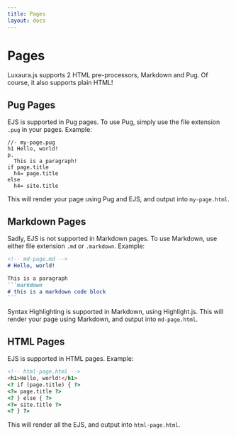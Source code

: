 ```yaml
---
title: Pages
layout: docs
---
```


# Pages
Luxaura.js supports 2 HTML pre-processors, Markdown and Pug. Of course, it also supports plain HTML!

## Pug Pages
EJS is supported in Pug pages. To use Pug, simply use the file extension `.pug` in your pages. Example:
````pug
//- my-page.pug
h1 Hello, world!
p.
  This is a paragraph!
if page.title
  h4= page.title
else
  h4= site.title
````
This will render your page using Pug and EJS, and output into `my-page.html`.

## Markdown Pages
Sadly, EJS is not supported in Markdown pages. To use Markdown, use either file extension `.md` or `.markdown`. Example:
````markdown
<!-- md-page.md -->
# Hello, world!

This is a paragraph
```markdown
# this is a markdown code block
```
````
Syntax Highlighting is supported in Markdown, using Highlight.js. This will render your page using Markdown, and output into `md-page.html`.

## HTML Pages
EJS is supported in HTML pages. Example:
````html
<!-- html-page.html -->
<h1>Hello, world!</h1>
<? if (page.title) { ?>
<?= page.title ?>
<? } else { ?>
<?= site.title ?>
<? } ?>
````
This will render all the EJS, and output into `html-page.html`.
